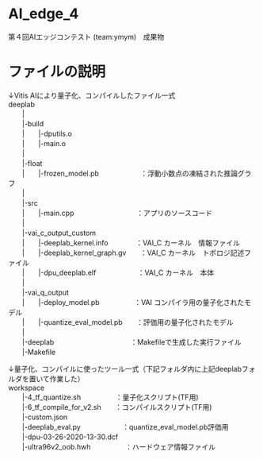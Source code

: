 # AI_edge_4
第４回AIエッジコンテスト (team:ymym)　成果物

# ファイルの説明

↓Vitis AIにより量子化、コンパイルしたファイル一式  
deeplab  
　　|  
　　|-build  
　　|　　|-dputils.o  
　　|　　|-main.o  
　　|  
　　|-float  
　　|　　|-frozen_model.pb　　　　　　：浮動小数点の凍結された推論グラフ  
　　|  
　　|-src  
　　|　　|-main.cpp　　　　　　　　　：アプリのソースコード  
　　|  
　　|-vai_c_output_custom  
　　|　　|-deeplab_kernel.info　　　　：VAI_C カーネル　情報ファイル  
　　|　　|-deeplab_kernel_graph.gv　　：VAI_C カーネル　トポロジ記述ファイル  
　　|　　|-dpu_deeplab.elf　　　　　　：VAI_C カーネル　本体  
　　|  
　　|-vai_q_output  
　　|　　|-deploy_model.pb　　　　　：VAI コンパイラ用の量子化されたモデル  
　　|　　|-quantize_eval_model.pb　　：評価用の量子化されたモデル  
　　|  
　　|-deeplab　　　　　　　　　　　：Makefileで生成した実行ファイル  
　　|-Makefile  
  
  
↓量子化、コンパイルに使ったツール一式（下記フォルダ内に上記deeplabフォルダを置いて作業した）  
workspace  
　　|-4_tf_quantize.sh　　　　　：量子化スクリプト(TF用)  
　　|-6_tf_compile_for_v2.sh　　：コンパイルスクリプト(TF用)  
　　|-custom.json  
　　|-deeplab_eval.py　　　　　　：quantize_eval_model.pb評価用  
　　|-dpu-03-26-2020-13-30.dcf  
　　|-ultra96v2_oob.hwh　　　　　：ハードウェア情報ファイル  
    
    
